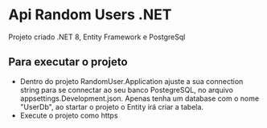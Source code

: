 # Api Random Users .NET

Projeto criado .NET 8, Entity Framework e PostgreSql

## Para executar o projeto

- Dentro do projeto RandomUser.Application ajuste a sua connection string para se connectar ao seu banco PostegreSQL, no arquivo appsettings.Development.json. Apenas tenha um database com o nome "UserDb", ao startar o projeto o Entity irá criar a tabela. 
- Execute o projeto como https
